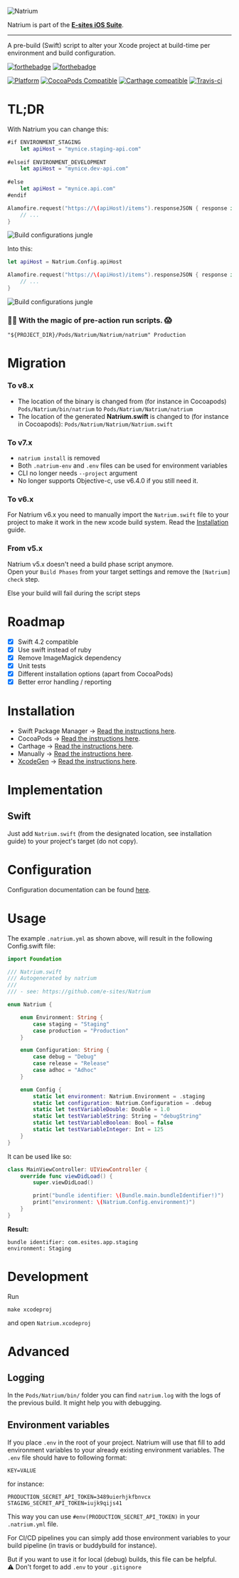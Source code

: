 ![Natrium](Assets/logo.png)

Natrium is part of the **[E-sites iOS Suite](https://github.com/e-sites/iOS-Suite)**.

---

A pre-build (Swift) script to alter your Xcode project at build-time per environment and build configuration.

[![forthebadge](http://forthebadge.com/images/badges/made-with-swift.svg)](http://forthebadge.com) [![forthebadge](http://forthebadge.com/images/badges/built-with-swag.svg)](http://forthebadge.com)

[![Platform](https://img.shields.io/cocoapods/p/Natrium.svg?style=flat)](https://cocoapods.org/pods/Natrium)
[![CocoaPods Compatible](https://img.shields.io/cocoapods/v/Natrium.svg)](https://cocoapods.org/pods/Natrium)
[![Carthage compatible](https://img.shields.io/badge/Carthage-compatible-4BC51D.svg?style=flat)](https://github.com/Carthage/Carthage)
[![Travis-ci](https://travis-ci.org/e-sites/Natrium.svg?branch=master&001)](https://travis-ci.org/e-sites/Natrium)

# TL;DR

With Natrium you can change this:

```swift
#if ENVIRONMENT_STAGING
    let apiHost = "mynice.staging-api.com"
    
#elseif ENVIRONMENT_DEVELOPMENT
    let apiHost = "mynice.dev-api.com"
    
#else
    let apiHost = "mynice.api.com"
#endif

Alamofire.request("https://\(apiHost)/items").responseJSON { response in
    // ...
}
```
![Build configurations jungle](Assets/build-configurations.png)

Into this:

```swift
let apiHost = Natrium.Config.apiHost

Alamofire.request("https://\(apiHost)/items").responseJSON { response in
    // ...
}
```
![Build configurations jungle](Assets/build-configurations-natrium.png)

### 🧙‍♂️ With the magic of pre-action run scripts. 😱

```shell
"${PROJECT_DIR}/Pods/Natrium/Natrium/natrium" Production
```

# Migration

### To v8.x
- The location of the binary is changed from (for instance in Cocoapods) `Pods/Natrium/bin/natrium` to `Pods/Natrium/Natrium/natrium`
- The location of the generated **Natrium.swift** is changed to (for instance in Cocoapods): `Pods/Natrium/Natrium/Natrium.swift`

### To v7.x
- `natrium install` is removed
- Both `.natrium-env` and `.env` files can be used for environment variables
- CLI no longer needs `--project` argument
- No longer supports Objective-c, use v6.4.0 if you still need it.

### To v6.x 
For Natrium v6.x you need to manually import the `Natrium.swift` file to your project to make it work in the new xcode build system. Read the [Installation](#installation) guide.

### From v5.x
Natrium v5.x doesn't need a build phase script anymore.    
Open your `Build Phases` from your target settings and remove the `[Natrium] check` step.    
    
Else your build will fail during the script steps

# Roadmap
- [x] Swift 4.2 compatible
- [x] Use swift instead of ruby
- [x] Remove ImageMagick dependency
- [x] Unit tests
- [x] Different installation options (apart from CocoaPods)
- [x] Better error handling / reporting

# Installation

- Swift Package Manager → [Read the instructions here](docs/INSTALL_SWIFTPM.md).
- CocoaPods → [Read the instructions here](docs/INSTALL_COCOAPODS.md).
- Carthage → [Read the instructions here](docs/INSTALL_CARTHAGE.md).
- Manually → [Read the instructions here](docs/INSTALL_MANUALLY.md).
- [XcodeGen](https://github.com/yonaskolb/XcodeGen) → [Read the instructions here](docs/INSTALL_XCODEGEN.md).

# Implementation

## Swift
Just add `Natrium.swift` (from the designated location, see installation guide) to your project's target (do not copy).

# Configuration

Configuration documentation can be found [here](docs/CONFIGURATION.md).

# Usage

The example `.natrium.yml` as shown above, will result in the following Config.swift file:

```swift
import Foundation

/// Natrium.swift
/// Autogenerated by natrium
///
/// - see: https://github.com/e-sites/Natrium

enum Natrium {

    enum Environment: String {
        case staging = "Staging"
        case production = "Production"
    }

    enum Configuration: String {
        case debug = "Debug"
        case release = "Release"
        case adhoc = "Adhoc"
    }

    enum Config {
        static let environment: Natrium.Environment = .staging
        static let configuration: Natrium.Configuration = .debug
        static let testVariableDouble: Double = 1.0
        static let testVariableString: String = "debugString"
        static let testVariableBoolean: Bool = false
        static let testVariableInteger: Int = 125
    }
}
```

It can be used like so:

```swift
class MainViewController: UIViewController {
    override func viewDidLoad() {
        super.viewDidLoad()

        print("bundle identifier: \(Bundle.main.bundleIdentifier!)")
        print("environment: \(Natrium.Config.environment)")
    }
}
```

**Result:**

```
bundle identifier: com.esites.app.staging
environment: Staging
```

# Development

Run
 
```
make xcodeproj
```

and open `Natrium.xcodeproj`


# Advanced


## Logging

In the `Pods/Natrium/bin/` folder you can find `natrium.log` with the logs of the previous build. It might help you with debugging.

## Environment variables

If you place `.env` in the root of your project. Natrium will use that fill to add environment variables to your already existing environment variables.
The `.env` file should have to following format:

```
KEY=VALUE
```

for instance:

```
PRODUCTION_SECRET_API_TOKEN=3489uierhjkfbnvcx
STAGING_SECRET_API_TOKEN=iujk9qijs41
```

This way you can use `#env(PRODUCTION_SECRET_API_TOKEN)` in your `.natrium.yml` file.

For CI/CD pipelines you can simply add those environment variables to your build pipeline (in travis or buddybuild for instance).

But if you want to use it for local (debug) builds, this file can be helpful.   
⚠️ Don't forget to add `.env` to your `.gitignore`
